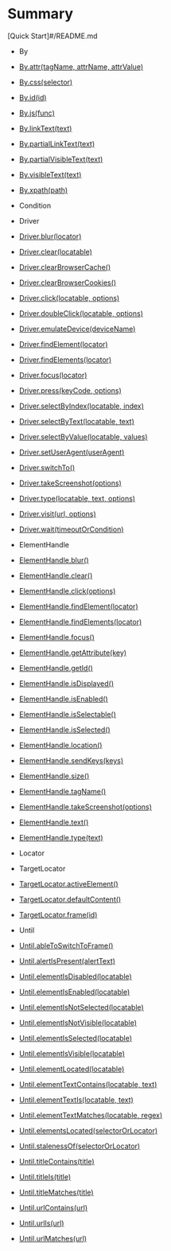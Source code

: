# Summary

[Quick Start]#/README.md

 * By
  * [By.attr(tagName, attrName, attrValue)](classes/By.md#byattrtagname-attrname-attrvalue)
  * [By.css(selector)](classes/By.md#bycssselector)
  * [By.id(id)](classes/By.md#byidid)
  * [By.js(func)](classes/By.md#byjsfunc)
  * [By.linkText(text)](classes/By.md#bylinktexttext)
  * [By.partialLinkText(text)](classes/By.md#bypartiallinktexttext)
  * [By.partialVisibleText(text)](classes/By.md#bypartialvisibletexttext)
  * [By.visibleText(text)](classes/By.md#byvisibletexttext)
  * [By.xpath(path)](classes/By.md#byxpathpath)

 * Condition

 * Driver
  * [Driver.blur(locator)](classes/Driver.md#driverblurlocator)
  * [Driver.clear(locatable)](classes/Driver.md#driverclearlocatable)
  * [Driver.clearBrowserCache()](classes/Driver.md#driverclearbrowsercache)
  * [Driver.clearBrowserCookies()](classes/Driver.md#driverclearbrowsercookies)
  * [Driver.click(locatable, options)](classes/Driver.md#driverclicklocatable-options)
  * [Driver.doubleClick(locatable, options)](classes/Driver.md#driverdoubleclicklocatable-options)
  * [Driver.emulateDevice(deviceName)](classes/Driver.md#driveremulatedevicedevicename)
  * [Driver.findElement(locator)](classes/Driver.md#driverfindelementlocator)
  * [Driver.findElements(locator)](classes/Driver.md#driverfindelementslocator)
  * [Driver.focus(locator)](classes/Driver.md#driverfocuslocator)
  * [Driver.press(keyCode, options)](classes/Driver.md#driverpresskeycode-options)
  * [Driver.selectByIndex(locatable, index)](classes/Driver.md#driverselectbyindexlocatable-index)
  * [Driver.selectByText(locatable, text)](classes/Driver.md#driverselectbytextlocatable-text)
  * [Driver.selectByValue(locatable, values)](classes/Driver.md#driverselectbyvaluelocatable-values)
  * [Driver.setUserAgent(userAgent)](classes/Driver.md#driversetuseragentuseragent)
  * [Driver.switchTo()](classes/Driver.md#driverswitchto)
  * [Driver.takeScreenshot(options)](classes/Driver.md#drivertakescreenshotoptions)
  * [Driver.type(locatable, text, options)](classes/Driver.md#drivertypelocatable-text-options)
  * [Driver.visit(url, options)](classes/Driver.md#drivervisiturl-options)
  * [Driver.wait(timeoutOrCondition)](classes/Driver.md#driverwaittimeoutorcondition)

 * ElementHandle
  * [ElementHandle.blur()](classes/ElementHandle.md#elementhandleblur)
  * [ElementHandle.clear()](classes/ElementHandle.md#elementhandleclear)
  * [ElementHandle.click(options)](classes/ElementHandle.md#elementhandleclickoptions)
  * [ElementHandle.findElement(locator)](classes/ElementHandle.md#elementhandlefindelementlocator)
  * [ElementHandle.findElements(locator)](classes/ElementHandle.md#elementhandlefindelementslocator)
  * [ElementHandle.focus()](classes/ElementHandle.md#elementhandlefocus)
  * [ElementHandle.getAttribute(key)](classes/ElementHandle.md#elementhandlegetattributekey)
  * [ElementHandle.getId()](classes/ElementHandle.md#elementhandlegetid)
  * [ElementHandle.isDisplayed()](classes/ElementHandle.md#elementhandleisdisplayed)
  * [ElementHandle.isEnabled()](classes/ElementHandle.md#elementhandleisenabled)
  * [ElementHandle.isSelectable()](classes/ElementHandle.md#elementhandleisselectable)
  * [ElementHandle.isSelected()](classes/ElementHandle.md#elementhandleisselected)
  * [ElementHandle.location()](classes/ElementHandle.md#elementhandlelocation)
  * [ElementHandle.sendKeys(keys)](classes/ElementHandle.md#elementhandlesendkeyskeys)
  * [ElementHandle.size()](classes/ElementHandle.md#elementhandlesize)
  * [ElementHandle.tagName()](classes/ElementHandle.md#elementhandletagname)
  * [ElementHandle.takeScreenshot(options)](classes/ElementHandle.md#elementhandletakescreenshotoptions)
  * [ElementHandle.text()](classes/ElementHandle.md#elementhandletext)
  * [ElementHandle.type(text)](classes/ElementHandle.md#elementhandletypetext)

 * Locator

 * TargetLocator
  * [TargetLocator.activeElement()](classes/TargetLocator.md#targetlocatoractiveelement)
  * [TargetLocator.defaultContent()](classes/TargetLocator.md#targetlocatordefaultcontent)
  * [TargetLocator.frame(id)](classes/TargetLocator.md#targetlocatorframeid)

 * Until
  * [Until.ableToSwitchToFrame()](classes/Until.md#untilabletoswitchtoframe)
  * [Until.alertIsPresent(alertText)](classes/Until.md#untilalertispresentalerttext)
  * [Until.elementIsDisabled(locatable)](classes/Until.md#untilelementisdisabledlocatable)
  * [Until.elementIsEnabled(locatable)](classes/Until.md#untilelementisenabledlocatable)
  * [Until.elementIsNotSelected(locatable)](classes/Until.md#untilelementisnotselectedlocatable)
  * [Until.elementIsNotVisible(locatable)](classes/Until.md#untilelementisnotvisiblelocatable)
  * [Until.elementIsSelected(locatable)](classes/Until.md#untilelementisselectedlocatable)
  * [Until.elementIsVisible(locatable)](classes/Until.md#untilelementisvisiblelocatable)
  * [Until.elementLocated(locatable)](classes/Until.md#untilelementlocatedlocatable)
  * [Until.elementTextContains(locatable, text)](classes/Until.md#untilelementtextcontainslocatable-text)
  * [Until.elementTextIs(locatable, text)](classes/Until.md#untilelementtextislocatable-text)
  * [Until.elementTextMatches(locatable, regex)](classes/Until.md#untilelementtextmatcheslocatable-regex)
  * [Until.elementsLocated(selectorOrLocator)](classes/Until.md#untilelementslocatedselectororlocator)
  * [Until.stalenessOf(selectorOrLocator)](classes/Until.md#untilstalenessofselectororlocator)
  * [Until.titleContains(title)](classes/Until.md#untiltitlecontainstitle)
  * [Until.titleIs(title)](classes/Until.md#untiltitleistitle)
  * [Until.titleMatches(title)](classes/Until.md#untiltitlematchestitle)
  * [Until.urlContains(url)](classes/Until.md#untilurlcontainsurl)
  * [Until.urlIs(url)](classes/Until.md#untilurlisurl)
  * [Until.urlMatches(url)](classes/Until.md#untilurlmatchesurl)
